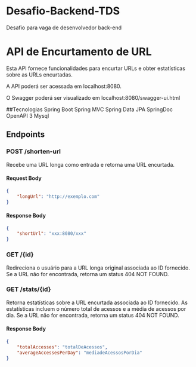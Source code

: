 # Desafio-Backend-TDS
Desafio para vaga de desenvolvedor back-end

# API de Encurtamento de URL

Esta API fornece funcionalidades para encurtar URLs e obter estatísticas sobre as URLs encurtadas.

A API poderá ser acessada em localhost:8080.

O Swagger poderá ser visualizado em localhost:8080/swagger-ui.html

##Tecnologias
Spring Boot
Spring MVC
Spring Data JPA
SpringDoc OpenAPI 3
Mysql

## Endpoints

### POST /shorten-url

Recebe uma URL longa como entrada e retorna uma URL encurtada.

#### Request Body

```json
{
    "longUrl": "http://exemplo.com"
}
```
#### Response Body


```json
{
    "shortUrl": "xxx:8080/xxx"
}
```

### GET /{id}

Redireciona o usuário para a URL longa original associada ao ID fornecido. Se a URL não for encontrada, retorna um status 404 NOT FOUND.

### GET  /stats/{id}

Retorna estatísticas sobre a URL encurtada associada ao ID fornecido. As estatísticas incluem o número total de acessos e a média de acessos por dia. Se a URL não for encontrada, retorna um status 404 NOT FOUND.

#### Response Body

```json
{
    "totalAccesses": "totalDeAcessos",
    "averageAccessesPerDay": "mediadeAcessosPorDia"
}
```


